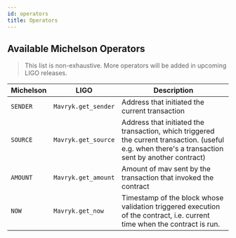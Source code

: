 ```yaml
---
id: operators
title: Operators
---
```


## Available Michelson Operators

> This list is non-exhaustive. More operators will be added in
> upcoming LIGO releases.

| Michelson | LIGO               | Description
|----------|--------------------|-------------
| `SENDER` | `Mavryk.get_sender` | Address that initiated the current transaction
| `SOURCE` | `Mavryk.get_source` | Address that initiated the transaction, which triggered the current transaction. (useful e.g. when there's a transaction sent by another contract)
| `AMOUNT` | `Mavryk.get_amount` | Amount of mav sent by the transaction that invoked the contract
| `NOW`    | `Mavryk.get_now`    | Timestamp of the block whose validation triggered execution of the contract, i.e. current time when the contract is run.

<!-- updated use of entry -->